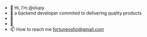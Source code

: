 - 👋 Hi, I’m @olupy
- 👀 a backend developer commited to delivering quality products
- 🌱 
- 💞️ 
- 📫 How to reach me fortuneosho@gmail.com

<!---
olupy/olupy is a ✨ special ✨ repository because its `README.md` (this file) appears on your GitHub profile.
You can click the Preview link to take a look at your changes.
--->
